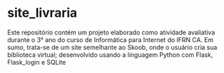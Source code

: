 # site_livraria
Este repositório contém um projeto elaborado como atividade avaliativa durante o 3° ano do curso de Informática para Internet do IFRN CA.
Em sumo, trata-se de um site semelhante ao Skoob, onde o usuário cria sua biblioteca virtual; desenvolvido usando a linguagem Python com Flask, Flask_login e SQLite
